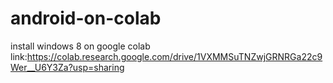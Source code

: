 # android-on-colab
install windows 8 on google colab
link:https://colab.research.google.com/drive/1VXMMSuTNZwjGRNRGa22c9Wer__U6Y3Za?usp=sharing
